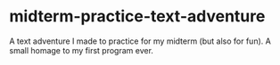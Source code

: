 # midterm-practice-text-adventure
A text adventure I made to practice for my midterm (but also for fun). A small homage to my first program ever.
